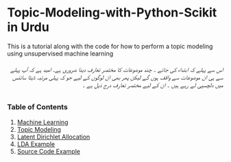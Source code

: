 ﻿# Topic-Modeling-with-Python-Scikit in Urdu
This is a tutorial along with the code for how to perform a topic modeling using unsupervised machine learning


###### <div dir="rtl">اس سے پہلے کہ ابتداء کی جائے ۔ چند موضوعات کا مختصر تعارف دینا ضروری ہے۔ امید ہے کہ آپ پہلے سے ہی ان موضوعات سے واقف ہوں گے لیکن پھر بھی ان لوگوں کے لیے جو کہ پہلی مرتبہ     ڈیٹا سائنس     میں دلچسپی لے رہے ہیں ۔ ان کے لیے مختصر تعارف  درج ذیل ہے ۔ </div>

### Table of Contents
1. [Machine Learning](machine-learning.md)
2. [Topic Modeling](topic-modeling.md)
3. [Latent Dirichlet Allocation](lda.md)
4. [LDA Example](lda-example.md)
5. [Source Code Example](lda-code-example.md)


###### <div dir="rtl"></div>
###### <div dir="rtl"></div>
###### <div dir="rtl"></div>
###### <div dir="rtl"></div>
###### <div dir="rtl"></div>
